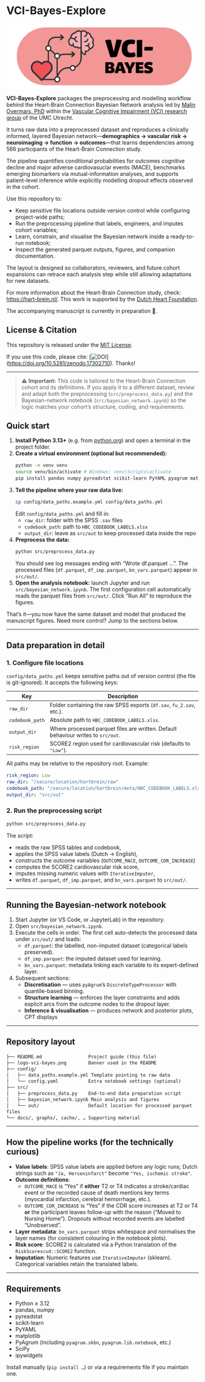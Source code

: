 
# VCI-Bayes-Explore

![VCI-Bayes Logo](logo-vci-bayes.png)

**VCI-Bayes-Explore** packages the preprocessing and modelling workflow behind the Heart-Brain Connection Bayesian Network analysis led by [Malin Overmars, PhD](https://github.com/loverma2) within the [Vascular Cognitive Impairment (VCI) research group](https://research.umcutrecht.nl/research-groups/vascular-cognitive-impairment-vci/) of the UMC Utrecht. 

It turns raw data into a preprocessed dataset and reproduces a clinically informed, layered Bayesian network—**demographics → vascular risk → neuroimaging → function → outcomes**—that learns dependencies among 566 participants of the Heart-Brain Connection study.

The pipeline quantifies conditional probabilities for outcomes cognitive decline and major adverse cardiovasuclar events (MACE), benchmarks emerging biomarkers via mutual-information analyses, and supports patient-level inference while explicitly modelling dropout effects observed in the cohort.

Use this repository to:
- Keep sensitive file locations outside version control while configuring project-wide paths;
- Run the preprocessing pipeline that labels, engineers, and imputes cohort variables;
- Learn, constrain, and visualise the Bayesian network inside a ready-to-run notebook;
- Inspect the generated parquet outputs, figures, and companion documentation.

The layout is designed so collaborators, reviewers, and future cohort expansions can retrace each analysis step while still allowing adaptations for new datasets.

For more information about the Heart-Brain Connection study, check: https://hart-brein.nl/. This work is supported by the [Dutch Heart Foundation](https://www.hartstichting.nl).

The accompanying manuscript is currently in preparation 📄.

## License & Citation

This repository is released under the [MIT License](LICENSE).

If you use this code, please cite: [![DOI](https://zenodo.org/badge/1067978388.svg)] (https://doi.org/10.5281/zenodo.17302710). Thanks!

---

> ⚠️ **Important:** This code is tailored to the Heart-Brain Connection cohort and its definitions. If you apply it to a different dataset, review and adapt both the preprocessing (`src/preprocess_data.py`) and the Bayesian-network notebook (`src/bayesian_network.ipynb`) so the logic matches your cohort’s structure, coding, and requirements.

## Quick start

1. **Install Python 3.13+** (e.g. from [python.org](https://www.python.org/downloads/)) and open a terminal in the project folder.
2. **Create a virtual environment (optional but recommended):**
   ```bash
   python -m venv venv
   source venv/bin/activate # Windows: venv\Scripts\activate
   pip install pandas numpy pyreadstat scikit-learn PyYAML pyagrum matplotlib scipy ipywidgets
   ```
3. **Tell the pipeline where your raw data live:**
   ```bash
   cp config/data_paths.example.yml config/data_paths.yml
   ```
   Edit `config/data_paths.yml` and fill in:
   - `raw_dir`: folder with the SPSS `.sav` files
   - `codebook_path`: path to `HBC_CODEBOOK_LABELS.xlsx`
   - `output_dir`: leave as `src/out` to keep processed data inside the repo
4. **Preprocess the data:**
   ```bash
   python src/preprocess_data.py
   ```
   You should see log messages ending with “Wrote df.parquet …”. The processed files (`df.parquet`, `df_imp.parquet`, `bn_vars.parquet`) appear in `src/out/`.
5. **Open the analysis notebook:** launch Jupyter and run `src/bayesian_network.ipynb`. The first configuration cell automatically reads the parquet files from `src/out/`. Click “Run All” to reproduce the figures.

That’s it—you now have the same dataset and model that produced the manuscript figures.  Need more control? Jump to the sections below.

---

## Data preparation in detail

### 1. Configure file locations

`config/data_paths.yml` keeps sensitive paths out of version control (the file is git-ignored). It accepts the following keys:

| Key | Description |
| --- | --- |
| `raw_dir` | Folder containing the raw SPSS exports (`df.sav`, `fu_2.sav`, etc.). |
| `codebook_path` | Absolute path to `HBC_CODEBOOK_LABELS.xlsx`. |
| `output_dir` | Where processed parquet files are written. Default behaviour writes to `src/out`. |
| `risk_region` | SCORE2 region used for cardiovascular risk (defaults to `"Low"`). |

All paths may be relative to the repository root. Example:

```yaml
risk_region: Low
raw_dir: "/secure/location/hartbrein/raw"
codebook_path: "/secure/location/hartbrein/meta/HBC_CODEBOOK_LABELS.xlsx"
output_dir: "src/out"
```

### 2. Run the preprocessing script

```bash
python src/preprocess_data.py
```

The script:

* reads the raw SPSS tables and codebook,
* applies the SPSS value labels (Dutch → English),
* constructs the outcome variables (`OUTCOME_MACE`, `OUTCOME_CDR_INCREASE`)
* computes the SCORE2 cardiovascular risk score,
* imputes missing numeric values with `IterativeImputer`,
* writes `df.parquet`, `df_imp.parquet`, and `bn_vars.parquet` to `src/out/`.
---

## Running the Bayesian-network notebook

1. Start Jupyter (or VS Code, or JupyterLab) in the repository.
2. Open `src/bayesian_network.ipynb`.
3. Execute the cells in order. The first cell auto-detects the processed data under `src/out/` and loads:
   - `df.parquet`: the labelled, non-imputed dataset (categorical labels preserved).
   - `df_imp.parquet`: the imputed dataset used for learning.
   - `bn_vars.parquet`: metadata linking each variable to its expert-defined layer.
4. Subsequent sections:
   - **Discretisation** — uses `pyAgrum`’s `DiscreteTypeProcessor` with quantile-based binning.
   - **Structure learning** — enforces the layer constraints and adds explicit arcs from the outcome nodes to the dropout layer.
   - **Inference & visualisation** — produces network and posterior plots, CPT displays
---

## Repository layout

```
├── README.md                 Project guide (this file)
├── logo-vci-bayes.png        Banner used in the README
├── config/
│   ├── data_paths.example.yml Template pointing to raw data
│   └── config.yaml           Extra notebook settings (optional)
├── src/
│   ├── preprocess_data.py    End-to-end data preparation script
│   ├── bayesian_network.ipynb Main analysis and figures
│   └── out/                  Default location for processed parquet files
└── docs/, graphs/, cache/, … Supporting material
```

---

## How the pipeline works (for the technically curious)

* **Value labels**: SPSS value labels are applied before any logic runs; Dutch strings such as `"Ja, Herseninfarct"` become `"Yes, ischemic stroke"`.
* **Outcome definitions**:
  - `OUTCOME_MACE` is “Yes” if **either** T2 or T4 indicates a stroke/cardiac event or the recorded cause of death mentions key terms (myocardial infarction, cerebral hemorrhage, etc.).
  - `OUTCOME_CDR_INCREASE` is “Yes” if the CDR score increases at T2 or T4 **or** the participant leaves follow-up with the reason (“Moved to Nursing Home”). Dropouts without recorded events are labelled “Unobserved”.
* **Layer metadata**: `bn_vars.parquet` strips whitespace and normalises the layer names (for consistent colouring in the notebook plots).
* **Risk score**: SCORE2 is calculated via a Python translation of the `RiskScorescvd::SCORE2` function.
* **Imputation**: Numeric features use `IterativeImputer` (sklearn). Categorical variables retain the translated labels.

---

## Requirements

- Python ≥ 3.12
- pandas, numpy
- pyreadstat
- scikit-learn
- PyYAML
- matplotlib
- PyAgrum (including `pyagrum.skbn`, `pyagrum.lib.notebook`, etc.)
- SciPy
- ipywidgets

Install manually (`pip install …`) or via a requirements file if you maintain one.

